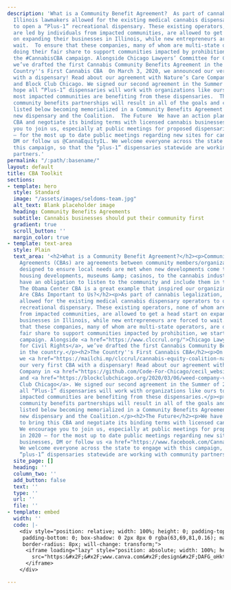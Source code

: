 ```yaml
---
description: 'What is a Community Benefit Agreement?  As part of cannabis legalization,
  Illinois lawmakers allowed for the existing medical cannabis dispensary operators
  to open a “Plus-1” recreational dispensary. These existing operators, none of whom
  are led by individuals from impacted communities, are allowed to get a head start
  on expanding their businesses in Illinois, while new entrepreneurs are forced to
  wait.  To ensure that these companies, many of whom are multi-state operators, are
  doing their fair share to support communities impacted by prohibition, we started
  the #CannabisCBA campaign. Alongside Chicago Lawyers’ Committee for Civil Rights,
  we’ve drafted the first Cannabis Community Benefits Agreement in the country.  The
  Country''s First Cannabis CBA  On March 3, 2020, we announced our very first CBA
  with a dispensary! Read about our agreement with Nature’s Care Company in Crain’s
  and Block Club Chicago. We signed our second agreement in the Summer of 2020, and
  hope all “Plus-1” dispensaries will work with organizations like ours to ensure
  most impacted communities are benefiting from these dispensaries.  The most impactful
  community benefits partnerships will result in all of the goals and commitments
  listed below becoming memorialized in a Community Benefits Agreement between the
  new dispensary and the Coalition.  The Future  We have an action plan to bring this
  CBA and negotiate its binding terms with licensed cannabis businesses. We encourage
  you to join us, especially at public meetings for proposed dispensaries in 2020
  — for the most up to date public meetings regarding new sites for cannabis businesses,
  DM or follow us @CannaEquityIL. We welcome everyone across the state to engage with
  this campaign, so that the “plus-1” dispensaries statewide are working with community
  partners.'
permalink: "/:path/:basename/"
layout: default
title: CBA Toolkit
sections:
- template: hero
  style: Standard
  image: "/assets/images/seldoms-team.jpg"
  alt_text: Blank placeholder image
  heading: Community Benefits Agreements
  subtitle: Cannabis businesses should put their community first
  gradient: true
  scroll_button: ''
  margin_color: true
- template: text-area
  style: Plain
  text_area: '<h2>What is a Community Benefit Agreement?</h2><p>Community Benefits
    Agreements (CBAs) are agreements between community members/organizations and businesses,
    designed to ensure local needs are met when new developments come to town. From
    housing developments, museums &amp; casinos, to the cannabis industry, businesses
    have an obligation to listen to the community and include them in their plans.
    The Obama Center CBA is a great example that inspired our organizing.</p><h2>Why
    Are CBAs Important to Us?</h2><p>As part of cannabis legalization, Illinois lawmakers
    allowed for the existing medical cannabis dispensary operators to open a “Plus-1”
    recreational dispensary. These existing operators, none of whom are led by individuals
    from impacted communities, are allowed to get a head start on expanding their
    businesses in Illinois, while new entrepreneurs are forced to wait.</p><p>To ensure
    that these companies, many of whom are multi-state operators, are doing their
    fair share to support communities impacted by prohibition, we started the #CannabisCBA
    campaign. Alongside <a href="https://www.clccrul.org/">Chicago Lawyers’ Committee
    for Civil Rights</a>, we’ve drafted the first Cannabis Community Benefits Agreement
    in the country.</p><h2>The Country''s First Cannabis CBA</h2><p>On March 3, 2020,
    we <a href="https://mailchi.mp/clccrul/cannabis-equity-coalition-natures-care-cba">announced</a>
    our very first CBA with a dispensary! Read about our agreement with Nature’s Care
    Company in <a href="https://github.com/Code-For-Chicago/cecil_website/raw/master/src/images/Crains_cba.pdf">Crain’s</a>
    and <a href="https://blockclubchicago.org/2020/03/06/weed-company-vows-to-hire-those-hurt-by-war-on-drugs-and-more-in-milestone-agreement-with-cannabis-equity-coalition/">Block
    Club Chicago</a>. We signed our second agreement in the Summer of 2020, and hope
    all “Plus-1” dispensaries will work with organizations like ours to ensure most
    impacted communities are benefiting from these dispensaries.</p><p>The most impactful
    community benefits partnerships will result in all of the goals and commitments
    listed below becoming memorialized in a Community Benefits Agreement between the
    new dispensary and the Coalition.</p><h2>The Future</h2><p>We have an action plan
    to bring this CBA and negotiate its binding terms with licensed cannabis businesses.
    We encourage you to join us, especially at public meetings for proposed dispensaries
    in 2020 — for the most up to date public meetings regarding new sites for cannabis
    businesses, DM or follow us <a href="https://www.facebook.com/CannaEquityIL">@CannaEquityIL</a>.
    We welcome everyone across the state to engage with this campaign, so that the
    “plus-1” dispensaries statewide are working with community partners.</p>'
  site_page: []
  heading: ''
  column_two: ''
  add_button: false
  text: ''
  type: ''
  url: ''
  file: ''
- template: embed
  width: ''
  code: |-
    <div style="position: relative; width: 100%; height: 0; padding-top: 129.4118%;
     padding-bottom: 0; box-shadow: 0 2px 8px 0 rgba(63,69,81,0.16); margin-top: 1.6em; margin-bottom: 0.9em; overflow: hidden;
     border-radius: 8px; will-change: transform;">
      <iframe loading="lazy" style="position: absolute; width: 100%; height: 100%; top: 0; left: 0; border: none; padding: 0;margin: 0;"
        src="https:&#x2F;&#x2F;www.canva.com&#x2F;design&#x2F;DAFG_oHktko&#x2F;view?embed" allowfullscreen="allowfullscreen" allow="fullscreen">
      </iframe>
    </div>

---
```

